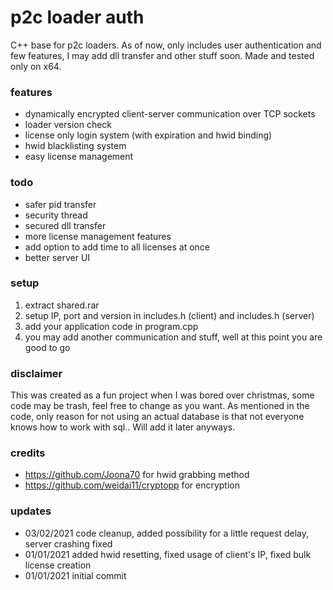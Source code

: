 # p2c loader auth
C++ base for p2c loaders. As of now, only includes user authentication and few features, I may add dll transfer and other stuff soon. Made and tested only on x64.

### features
- dynamically encrypted client-server communication over TCP sockets
- loader version check
- license only login system (with expiration and hwid binding)
- hwid blacklisting system
- easy license management

### todo
- safer pid transfer
- security thread
- secured dll transfer
- more license management features
- add option to add time to all licenses at once
- better server UI

### setup
1. extract shared.rar
2. setup IP, port and version in includes.h (client) and includes.h (server)
3. add your application code in program.cpp
4. you may add another communication and stuff, well at this point you are good to go

### disclaimer
This was created as a fun project when I was bored over christmas, some code may be trash, feel free to change as you want. As mentioned in the code, only reason for not using an actual database is that not everyone knows how to work with sql.. Will add it later anyways.

### credits
- https://github.com/Joona70 for hwid grabbing method
- https://github.com/weidai11/cryptopp for encryption

### updates
- 03/02/2021 code cleanup, added possibility for a little request delay, server crashing fixed
- 01/01/2021 added hwid resetting, fixed usage of client's IP, fixed bulk license creation
- 01/01/2021 initial commit